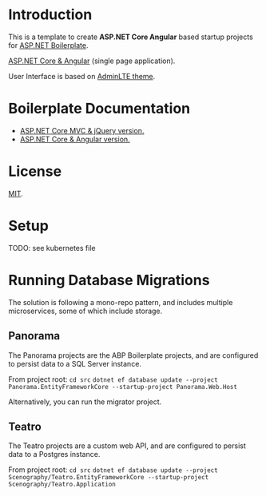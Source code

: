 # Introduction

This is a template to create **ASP.NET Core Angular** based startup projects for [ASP.NET Boilerplate](https://aspnetboilerplate.com/Pages/Documents).

[ASP.NET Core & Angular](https://aspnetboilerplate.com/Pages/Documents/Zero/Startup-Template-Angular) (single page application).
 
User Interface is based on [AdminLTE theme](https://github.com/ColorlibHQ/AdminLTE).

# Boilerplate Documentation

* [ASP.NET Core MVC & jQuery version.](https://aspnetboilerplate.com/Pages/Documents/Zero/Startup-Template-Core)
* [ASP.NET Core & Angular  version.](https://aspnetboilerplate.com/Pages/Documents/Zero/Startup-Template-Angular)

# License

[MIT](LICENSE).

# Setup

TODO: see kubernetes file

# Running Database Migrations
The solution is following a mono-repo pattern, and includes multiple microservices, some of which include storage.

## Panorama
The Panorama projects are the ABP Boilerplate projects, and are configured to persist data to a SQL Server instance.

From project root:
`cd src`
`dotnet ef database update --project Panorama.EntityFrameworkCore --startup-project Panorama.Web.Host`

Alternatively, you can run the migrator project.

## Teatro
The Teatro projects are a custom web API, and are configured to persist data to a Postgres instance.

From project root:
`cd src`
`dotnet ef database update --project Scenography/Teatro.EntityFrameworkCore --startup-project Scenography/Teatro.Application`
